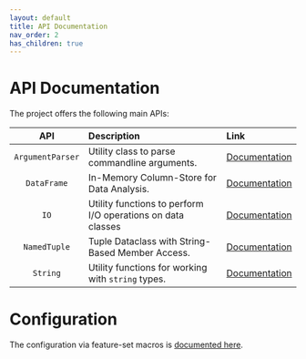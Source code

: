 ```yaml
---
layout: default
title: API Documentation
nav_order: 2
has_children: true
---
```


# API Documentation

The project offers the following main APIs:

| API | Description | Link |
|:---:|:------------|:-----|
| `ArgumentParser` | Utility class to parse commandline arguments. | [Documentation](argumentparser.md) |
| `DataFrame` | In-Memory Column-Store for Data Analysis. | [Documentation](dataframe.md) |
| `IO` | Utility functions to perform I/O operations on data classes | [Documentation](io.md) |
| `NamedTuple` | Tuple Dataclass with String-Based Member Access. | [Documentation](namedtuple.md) |
| `String` | Utility functions for working with `string` types. | [Documentation](string.md) |

# Configuration

The configuration via feature-set macros is [documented here](config.md).